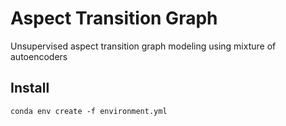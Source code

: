 # Aspect Transition Graph 
Unsupervised aspect transition graph modeling  using mixture of autoencoders
## Install

``conda env create -f environment.yml``

<!--
``pip install -U rospkg``

``pip install -U catkin_pkg``

``pip uninstall em``

``pip install empy``

``conda install -c conda-forge opencv``
-->
